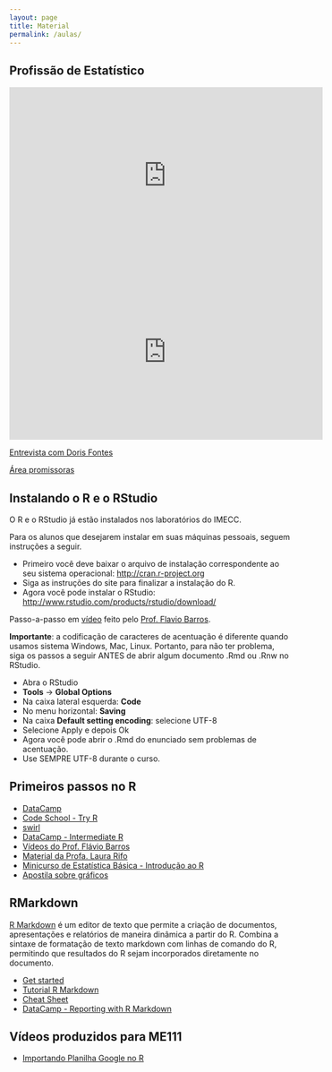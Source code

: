 ```yaml
---
layout: page
title: Material
permalink: /aulas/
---
```


## Profissão de Estatístico

<iframe width="560" height="315" src="https://www.youtube.com/embed/knYzFmPL0b8" frameborder="0" allowfullscreen></iframe>

<iframe width="560" height="315" src="https://www.youtube.com/embed/wV0Ks7aS7YI" frameborder="0" allowfullscreen></iframe>

[Entrevista com Doris Fontes](http://www.manipulandodados.com.br/2015/02/mercado-de-trabalho-para-estatisticos-entrevista-Doris-Fontes-Conre.html)

[Área promissoras](http://exame.abril.com.br/carreira/noticias/as-5-areas-mais-promissoras-para-os-estatisticos)


## Instalando o R e o RStudio

O R e o RStudio já estão instalados nos laboratórios do IMECC.

Para os alunos que desejarem instalar em suas máquinas pessoais, seguem instruções a seguir.

* Primeiro você deve baixar o arquivo de instalação correspondente ao seu sistema operacional: http://cran.r-project.org
* Siga as instruções do site para finalizar a instalação do R.
* Agora você pode instalar o RStudio: http://www.rstudio.com/products/rstudio/download/

Passo-a-passo em [vídeo](https://www.youtube.com/watch?v=9Ja5HIRs_kI) feito pelo [Prof. Flavio Barros](https://www.rmining.net/).

**Importante**: a codificação de caracteres de acentuação é diferente quando usamos sistema Windows, Mac, Linux. Portanto, para não ter problema, siga os passos a seguir ANTES de abrir algum documento .Rmd ou .Rnw no RStudio. 


* Abra o RStudio
* **Tools** -> **Global Options**
* Na caixa lateral esquerda: **Code**
* No menu horizontal: **Saving**
* Na caixa **Default setting encoding**: selecione UTF-8
* Selecione Apply e depois Ok
* Agora você pode abrir o .Rmd do enunciado sem problemas de acentuação.
* Use SEMPRE UTF-8 durante o curso.

## Primeiros passos no R

* [DataCamp](https://www.datacamp.com/courses?learn=r_programming)
* [Code School - Try R](http://tryr.codeschool.com/)
* [swirl](http://swirlstats.com/)
* [DataCamp - Intermediate R](https://www.datacamp.com/courses/intermediate-r)
* [Vídeos do Prof. Flávio Barros](https://www.youtube.com/playlist?list=PLTOn3Eq-i6dtx49VxX9tA0u1CRdIu8FK-)
* [Material da Profa. Laura Rifo](http://www.ime.unicamp.br/~laurarifo/me093/AL/)
* [Minicurso de Estatística Básica - Introdução ao R](https://www.scribd.com/doc/209278459/Minicurso-de-Estatistica-Basica-Introducao-Ao-Software-R)
* [Apostila sobre gráficos](http://www.professores.uff.br/luciane/images/stories/Arquivos/Rgraficos.pdf)

## RMarkdown


[R Markdown](http://rmarkdown.rstudio.com/) é um editor de texto que permite a criação de documentos, apresentações e relatórios de maneira dinâmica a partir do R. Combina a sintaxe de formatação de texto markdown com linhas de comando do R, permitindo que resultados do R sejam incorporados diretamente no documento.

* [Get started](http://rmarkdown.rstudio.com/lesson-1.html)
* [Tutorial R Markdown](http://www.markdowntutorial.com/)
* [Cheat Sheet](https://www.rstudio.com/resources/cheatsheets/)
* [DataCamp - Reporting with R Markdown](https://www.datacamp.com/courses/reporting-with-r-markdown)


## Vídeos produzidos para ME111

* [Importando Planilha Google no R ](https://youtu.be/zfordV87h_U)

